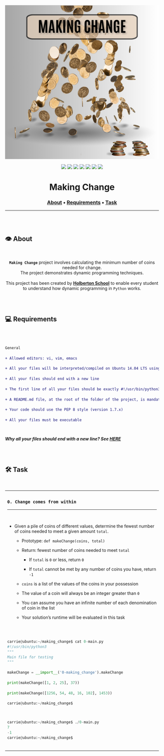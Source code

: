 <div align="center">
<br>

![Making_change.png](README-image/making_change.png)

</div>


<p align="center">
<img src="https://img.shields.io/badge/-PYTHON-yellow">
<img src="https://img.shields.io/badge/-Linux-lightgrey">
<img src="https://img.shields.io/badge/-WSL-brown">
<img src="https://img.shields.io/badge/-Ubuntu%2020.04.4%20LTS-orange">
<img src="https://img.shields.io/badge/-JetBrains-blue">
<img src="https://img.shields.io/badge/-Holberton%20School-red">
<img src="https://img.shields.io/badge/License-not%20specified-brightgreen">
</p>


<h1 align="center"> Making Change </h1>


<h3 align="center">
<a href="https://github.com/RazikaBengana/holbertonschool-interview/tree/main/making_change#eye-about">About</a> •
<a href="https://github.com/RazikaBengana/holbertonschool-interview/tree/main/making_change#computer-requirements">Requirements</a> •
<a href="https://github.com/RazikaBengana/holbertonschool-interview/tree/main/making_change#hammer_and_wrench-task">Task</a>
</h3>

---

<!-- ------------------------------------------------------------------------------------------------- -->

<br>
<br>

## :eye: About

<br>

<div align="center">

**`Making Change`** project involves calculating the minimum number of coins needed for change.
<br>
The project demonstrates dynamic programming techniques.
<br>
<br>
This project has been created by **[Holberton School](https://www.holbertonschool.com/about-holberton)** to enable every student to understand how dynamic programming in `Python` works.

</div>

<br>
<br>

<!-- ------------------------------------------------------------------------------------------------- -->

## :computer: Requirements

<br>

```diff

General

+ Allowed editors: vi, vim, emacs

+ All your files will be interpreted/compiled on Ubuntu 14.04 LTS using python3 (version 3.4.3)

+ All your files should end with a new line

+ The first line of all your files should be exactly #!/usr/bin/python3

+ A README.md file, at the root of the folder of the project, is mandatory

+ Your code should use the PEP 8 style (version 1.7.x)

+ All your files must be executable

```

<br>

**_Why all your files should end with a new line? See [HERE](https://unix.stackexchange.com/questions/18743/whats-the-point-in-adding-a-new-line-to-the-end-of-a-file/18789)_**

<br>
<br>

<!-- ------------------------------------------------------------------------------------------------- -->

## :hammer_and_wrench: Task

<br>

<table align="center">
<tr>
<td>

### **`0. Change comes from within`**

---

<br>

- Given a pile of coins of different values, determine the fewest number of coins needed to meet a given amount `total`.

    - Prototype: `def makeChange(coins, total)`

    - Return: fewest number of coins needed to meet `total`

        - If `total` is `0` or less, return `0`

        - If `total` cannot be met by any number of coins you have, return `-1`

    - `coins` is a list of the values of the coins in your possession

    - The value of a coin will always be an integer greater than `0`

    - You can assume you have an infinite number of each denomination of coin in the list

    - Your solution’s runtime will be evaluated in this task

<br>
<br>

```python
carrie@ubuntu:~/making_change$ cat 0-main.py
#!/usr/bin/python3
"""
Main file for testing
"""

makeChange = __import__('0-making_change').makeChange

print(makeChange([1, 2, 25], 37))

print(makeChange([1256, 54, 48, 16, 102], 1453))

carrie@ubuntu:~/making_change$
```

<br>

```python
carrie@ubuntu:~/making_change$ ./0-main.py
7
-1
carrie@ubuntu:~/making_change$
```

<br>

</td>
</tr>
</table>